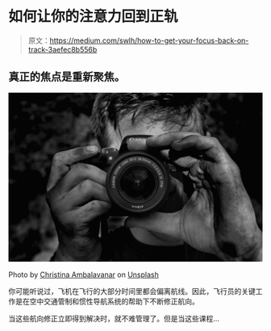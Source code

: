 # 如何让你的注意力回到正轨

> 原文：<https://medium.com/swlh/how-to-get-your-focus-back-on-track-3aefec8b556b>

## 真正的焦点是重新聚焦。

![](img/8ab26dc4d7c4edffd2b8980a58d27874.png)

Photo by [Christina Ambalavanar](https://unsplash.com/@christinaamba?utm_source=medium&utm_medium=referral) on [Unsplash](https://unsplash.com?utm_source=medium&utm_medium=referral)

你可能听说过，飞机在飞行的大部分时间里都会偏离航线。因此，飞行员的关键工作是在空中交通管制和惯性导航系统的帮助下不断修正航向。

当这些航向修正立即得到解决时，就不难管理了。但是当这些课程…
